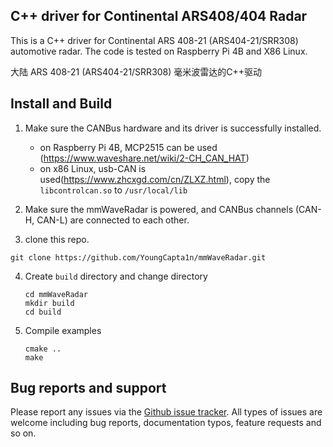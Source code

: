 ## **C++ driver for Continental ARS408/404 Radar**

This is a C++ driver for Continental ARS 408-21 (ARS404-21/SRR308) automotive radar. The code is tested on Raspberry Pi 4B and X86 Linux.

大陆 ARS 408-21 (ARS404-21/SRR308) 毫米波雷达的C++驱动

## Install and Build

1. Make sure the CANBus hardware and its driver is successfully installed.

   - on Raspberry Pi 4B, MCP2515 can be used (https://www.waveshare.net/wiki/2-CH_CAN_HAT)
   - on x86 Linux, usb-CAN is used(https://www.zhcxgd.com/cn/ZLXZ.html), copy the `libcontrolcan.so` to `/usr/local/lib`

2. Make sure the mmWaveRadar is powered, and CANBus channels (CAN-H, CAN-L) are connected to each other.

3.  clone this repo.

   ```shell
   git clone https://github.com/YoungCapta1n/mmWaveRadar.git
   ```

4. Create `build` directory and change directory

   ```shell
   cd mmWaveRadar
   mkdir build
   cd build
   ```

4. Compile examples

   ```shell
   cmake ..
   make
   ```



## Bug reports and support

Please report any issues via the [Github issue tracker](https://github.com/YoungCapta1n/mmWaveRadar/issues). All types of issues are welcome including bug reports, documentation typos, feature requests and so on.



